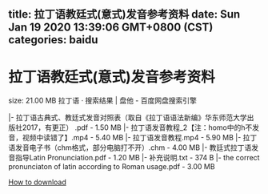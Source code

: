 
title: 拉丁语教廷式(意式)发音参考资料
date: Sun Jan 19 2020 13:39:06 GMT+0800 (CST)    
categories: baidu
---

# 拉丁语教廷式(意式)发音参考资料
size: 21.00 MB
 拉丁语 · 搜索结果 | 盘他 - 百度网盘搜索引擎
 
|- 拉丁语古典式、教廷式发音对照表（取自《拉丁语语法新编》华东师范大学出版社2017，有更正） .pdf - 1.50 MB
|- 拉丁语发音教程_2【注：homo中的h不发音，视频中读错了】.mp4 - 5.40 MB
|- 拉丁语发音教程.mp4 - 5.90 MB
|- 拉丁语发音电子书（chm格式，部分电脑打不开）.chm - 4.00 MB
|- 教廷式拉丁语发音指导Latin Pronunciation.pdf - 1.20 MB
|- 补充说明.txt - 374 B
|- the correct pronunciaton of latin according to Roman usage.pdf - 3.00 MB

[How to download](https://bpcam.bemobtrk.com/go/2ceec3aa-1ca2-46d6-b9ff-aaa5c184517c?jno=792)